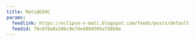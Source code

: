 ```yaml
---
title: Mati@GSOC
params:
  feedlink: https://eclipse-n-mati.blogspot.com/feeds/posts/default
  feedid: 78c070a8a30bc9e7de4804505a758b9e
---
```

